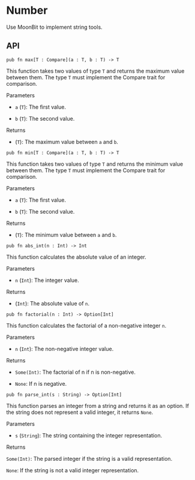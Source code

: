 # Number
Use MoonBit to implement string tools.
## API
```
pub fn max[T : Compare](a : T, b : T) -> T
```
This function takes two values of type `T` and returns the maximum value between them. The type `T` must implement the Compare trait for comparison.

Parameters

- `a` (`T`): The first value.

- `b` (`T`): The second value.

Returns

- (`T`): The maximum value between `a` and `b`.
```
pub fn min[T : Compare](a : T, b : T) -> T
```
This function takes two values of type `T` and returns the minimum value between them. The type `T` must implement the Compare trait for comparison.

Parameters

- `a` (`T`): The first value.

- `b` (`T`): The second value.

Returns

- (`T`): The minimum value between `a` and `b`.
```
pub fn abs_int(n : Int) -> Int
```
This function calculates the absolute value of an integer.

Parameters

- `n` (`Int`): The integer value.

Returns

- (`Int`): The absolute value of `n`.

```
pub fn factorial(n : Int) -> Option[Int]
```
This function calculates the factorial of a non-negative integer `n`.

Parameters

- `n` (`Int`): The non-negative integer value.

Returns

- `Some(Int)`: The factorial of n if n is non-negative.

- `None`: If n is negative.
```
pub fn parse_int(s : String) -> Option[Int]
```
This function parses an integer from a string and returns it as an option. If the string does not represent a valid integer, it returns `None`.

Parameters

- `s` (`String`): The string containing the integer representation.

Returns

`Some(Int)`: The parsed integer if the string is a valid representation.

`None`: If the string is not a valid integer representation.